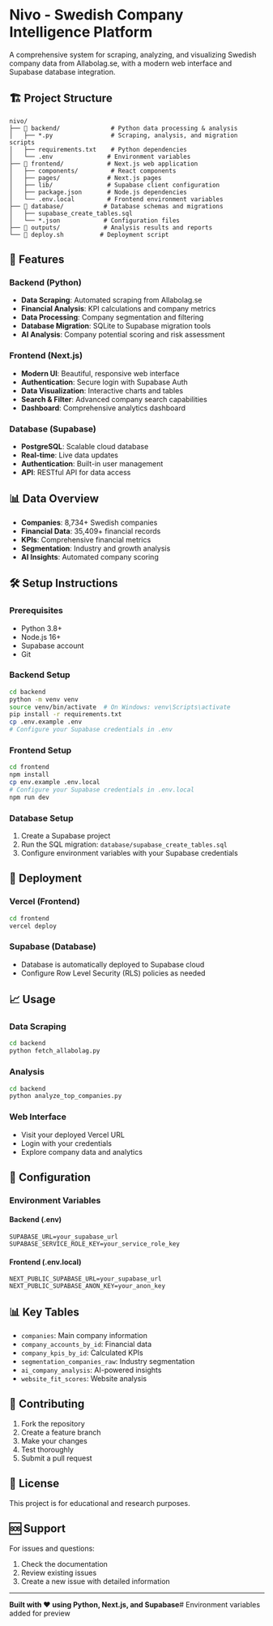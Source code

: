 # Nivo - Swedish Company Intelligence Platform

A comprehensive system for scraping, analyzing, and visualizing Swedish company data from Allabolag.se, with a modern web interface and Supabase database integration.

## 🏗️ Project Structure

```
nivo/
├── 📁 backend/              # Python data processing & analysis
│   ├── *.py                # Scraping, analysis, and migration scripts
│   ├── requirements.txt    # Python dependencies
│   └── .env               # Environment variables
├── 📁 frontend/            # Next.js web application
│   ├── components/         # React components
│   ├── pages/             # Next.js pages
│   ├── lib/               # Supabase client configuration
│   ├── package.json       # Node.js dependencies
│   └── .env.local         # Frontend environment variables
├── 📁 database/           # Database schemas and migrations
│   ├── supabase_create_tables.sql
│   └── *.json            # Configuration files
├── 📁 outputs/            # Analysis results and reports
└── 📄 deploy.sh          # Deployment script
```

## 🚀 Features

### Backend (Python)
- **Data Scraping**: Automated scraping from Allabolag.se
- **Financial Analysis**: KPI calculations and company metrics
- **Data Processing**: Company segmentation and filtering
- **Database Migration**: SQLite to Supabase migration tools
- **AI Analysis**: Company potential scoring and risk assessment

### Frontend (Next.js)
- **Modern UI**: Beautiful, responsive web interface
- **Authentication**: Secure login with Supabase Auth
- **Data Visualization**: Interactive charts and tables
- **Search & Filter**: Advanced company search capabilities
- **Dashboard**: Comprehensive analytics dashboard

### Database (Supabase)
- **PostgreSQL**: Scalable cloud database
- **Real-time**: Live data updates
- **Authentication**: Built-in user management
- **API**: RESTful API for data access

## 📊 Data Overview

- **Companies**: 8,734+ Swedish companies
- **Financial Data**: 35,409+ financial records
- **KPIs**: Comprehensive financial metrics
- **Segmentation**: Industry and growth analysis
- **AI Insights**: Automated company scoring

## 🛠️ Setup Instructions

### Prerequisites
- Python 3.8+
- Node.js 16+
- Supabase account
- Git

### Backend Setup
```bash
cd backend
python -m venv venv
source venv/bin/activate  # On Windows: venv\Scripts\activate
pip install -r requirements.txt
cp .env.example .env
# Configure your Supabase credentials in .env
```

### Frontend Setup
```bash
cd frontend
npm install
cp env.example .env.local
# Configure your Supabase credentials in .env.local
npm run dev
```

### Database Setup
1. Create a Supabase project
2. Run the SQL migration: `database/supabase_create_tables.sql`
3. Configure environment variables with your Supabase credentials

## 🚀 Deployment

### Vercel (Frontend)
```bash
cd frontend
vercel deploy
```

### Supabase (Database)
- Database is automatically deployed to Supabase cloud
- Configure Row Level Security (RLS) policies as needed

## 📈 Usage

### Data Scraping
```bash
cd backend
python fetch_allabolag.py
```

### Analysis
```bash
cd backend
python analyze_top_companies.py
```

### Web Interface
- Visit your deployed Vercel URL
- Login with your credentials
- Explore company data and analytics

## 🔧 Configuration

### Environment Variables

#### Backend (.env)
```
SUPABASE_URL=your_supabase_url
SUPABASE_SERVICE_ROLE_KEY=your_service_role_key
```

#### Frontend (.env.local)
```
NEXT_PUBLIC_SUPABASE_URL=your_supabase_url
NEXT_PUBLIC_SUPABASE_ANON_KEY=your_anon_key
```

## 📊 Key Tables

- `companies`: Main company information
- `company_accounts_by_id`: Financial data
- `company_kpis_by_id`: Calculated KPIs
- `segmentation_companies_raw`: Industry segmentation
- `ai_company_analysis`: AI-powered insights
- `website_fit_scores`: Website analysis

## 🤝 Contributing

1. Fork the repository
2. Create a feature branch
3. Make your changes
4. Test thoroughly
5. Submit a pull request

## 📄 License

This project is for educational and research purposes.

## 🆘 Support

For issues and questions:
1. Check the documentation
2. Review existing issues
3. Create a new issue with detailed information

---

**Built with ❤️ using Python, Next.js, and Supabase**# Environment variables added for preview
